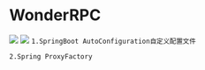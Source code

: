 # WonderRPC
![](https://img.shields.io/aur/license/android-studio)
![](https://img.shields.io/badge/platform-java-lightgrey.svg)
``1.SpringBoot AutoConfiguration自定义配置文件``

``2.Spring ProxyFactory``
